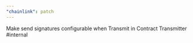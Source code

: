 ```yaml
---
"chainlink": patch
---
```


Make send signatures configurable when Transmit in Contract Transmitter #internal
